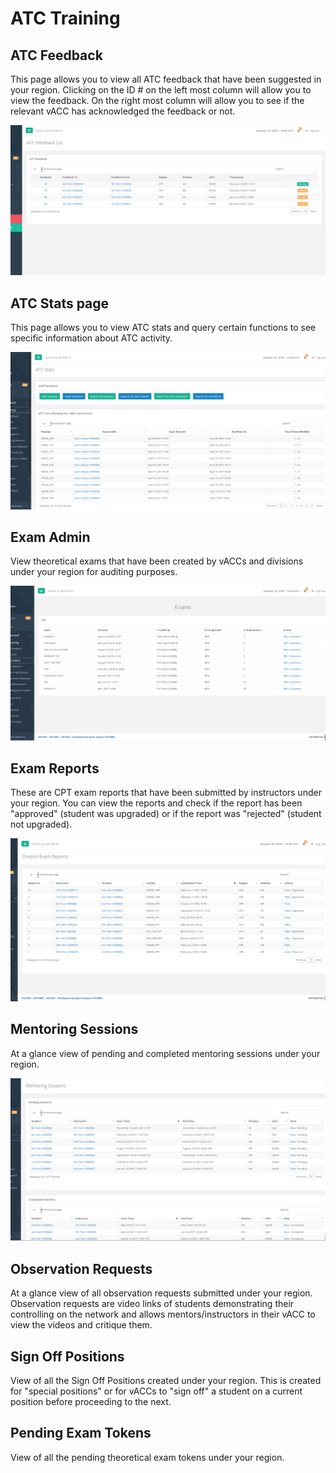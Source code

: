 # ATC Training

## ATC Feedback

This page allows you to view all ATC feedback that have been suggested in your region. Clicking on the ID \# on the left most column will allow you to view the feedback. On the right most column will allow you to see if the relevant vACC has acknowledged the feedback or not.

![](../../.gitbook/assets/feedback1.PNG)

## ATC Stats page

This page allows you to view ATC stats and query certain functions to see specific information about ATC activity.

![](../../.gitbook/assets/stats1.PNG)

## Exam Admin

View theoretical exams that have been created by vACCs and divisions under your region for auditing purposes.

![](../../.gitbook/assets/examsadm1.PNG)

## Exam Reports

These are CPT exam reports that have been submitted by instructors under your region. You can view the reports and check if the report has been "approved" \(student was upgraded\) or if the report was "rejected" \(student not upgraded\).

![](../../.gitbook/assets/examreports1.PNG)

## Mentoring Sessions

At a glance view of pending and completed mentoring sessions under your region.

![](../../.gitbook/assets/mentoringsessions1.PNG)

## Observation Requests

At a glance view of all observation requests submitted under your region. Observation requests are video links of students demonstrating their controlling on the network and allows mentors/instructors in their vACC to view the videos and critique them.

## Sign Off Positions

View of all the Sign Off Positions created under your region. This is created for "special positions" or for vACCs to "sign off" a student on a current position before proceeding to the next.

## Pending Exam Tokens

View of all the pending theoretical exam tokens under your region.

